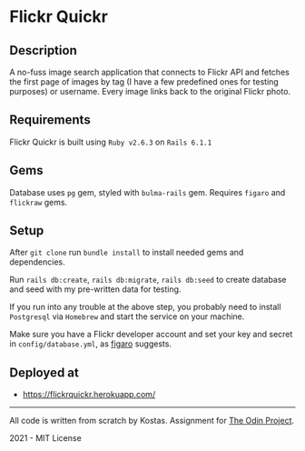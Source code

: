 # Flickr Quickr

## Description

A no-fuss image search application that connects to Flickr API and fetches the first page of images by tag (I have a few
predefined ones for testing purposes) or username. Every image links back to the original Flickr photo.

## Requirements

Flickr Quickr is built using `Ruby v2.6.3` on `Rails 6.1.1`

## Gems

Database uses `pg` gem, styled with `bulma-rails` gem. Requires `figaro` and `flickraw` gems.

## Setup

After `git clone` run `bundle install` to install needed gems and dependencies.

Run `rails db:create`, `rails db:migrate`, `rails db:seed` to create database and seed with my pre-written data for
testing.

If you run into any trouble at the above step, you probably need to install `Postgresql` via `Homebrew` and start the
service on your machine.

Make sure you have a Flickr developer account and set your key and secret in `config/database.yml`,
as [figaro](https://github.com/laserlemon/figaro)
suggests.

## Deployed at

* https://flickrquickr.herokuapp.com/

---------------------------------------------------
All code is written from scratch by Kostas. Assignment for [The Odin Project](https://www.theodinproject.com/).

2021 - MIT License